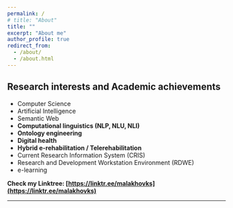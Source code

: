 ```yaml
---
permalink: /
# title: "About"
title: ""
excerpt: "About me"
author_profile: true
redirect_from: 
  - /about/
  - /about.html
---
```


## Research interests and Academic achievements

* Computer Science
* Artificial Intelligence
* Semantic Web
* **Computational linguistics (NLP, NLU, NLI)**
* **Ontology engineering**
* **Digital health**
* **Hybrid e-rehabilitation / Telerehabilitation**
* Current Research Information System (CRIS)
* Research and Development Workstation Environment (RDWE)
* e-learning

**Check my Linktree: [https://linktr.ee/malakhovks](https://linktr.ee/malakhovks)**

------

<!-- **Sections [Talks](https://malakhovks.github.io/talks/), [CV](https://malakhovks.github.io/cv/) aren't ready yet** -->